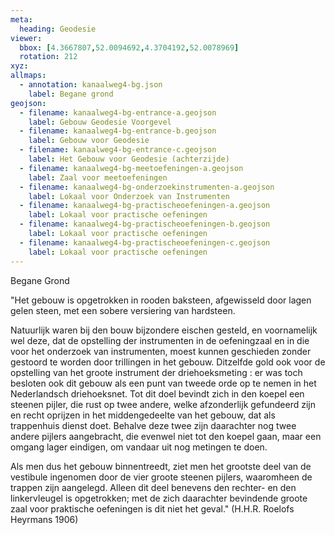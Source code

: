 ```yaml
---
meta:
  heading: Geodesie
viewer:
  bbox: [4.3667807,52.0094692,4.3704192,52.0078969]
  rotation: 212
xyz:
allmaps:
  - annotation: kanaalweg4-bg.json
    label: Begane grond
geojson:
  - filename: kanaalweg4-bg-entrance-a.geojson
    label: Gebouw Geodesie Voorgevel
  - filename: kanaalweg4-bg-entrance-b.geojson
    label: Gebouw voor Geodesie 
  - filename: kanaalweg4-bg-entrance-c.geojson
    label: Het Gebouw voor Geodesie (achterzijde)
  - filename: kanaalweg4-bg-meetoefeningen-a.geojson
    label: Zaal voor meetoefeningen
  - filename: kanaalweg4-bg-onderzoekinstrumenten-a.geojson
    label: Lokaal voor Onderzoek van Instrumenten
  - filename: kanaalweg4-bg-practischeoefeningen-a.geojson
    label: Lokaal voor practische oefeningen
  - filename: kanaalweg4-bg-practischeoefeningen-b.geojson
    label: Lokaal voor practische oefeningen
  - filename: kanaalweg4-bg-practischeoefeningen-c.geojson
    label: Lokaal voor practische oefeningen
---
```

Begane Grond

"Het gebouw is opgetrokken in rooden baksteen, afgewisseld door lagen gelen steen, met een sobere versiering van hardsteen.

Natuurlijk waren bij den bouw bijzondere eischen gesteld, en voornamelijk wel deze, dat de opstelling der instrumenten in de oefeningzaal en in die voor het onderzoek van instrumenten, moest kunnen geschieden zonder gestoord te worden door trillingen in het gebouw. Ditzelfde gold ook voor de opstelling van het groote instrument der driehoeksmeting : er was toch besloten ook dit gebouw als een punt van tweede orde op te nemen in het Nederlandsch driehoeksnet. Tot dit doel bevindt zich in den koepel een steenen pijler, die rust op twee andere, welke afzonderlijk gefundeerd zijn en recht oprijzen in het middengedeelte van het gebouw, dat als trappenhuis dienst doet. Behalve deze twee zijn daarachter nog twee andere pijlers aangebracht, die evenwel niet tot den koepel gaan, maar een omgang lager eindigen, om vandaar uit nog metingen te doen.

Als men dus het gebouw binnentreedt, ziet men het grootste deel van de vestibule ingenomen door de vier groote steenen pijlers, waaromheen de trappen zijn aangelegd. Alleen dit deel benevens den rechter- en den linkervleugel is opgetrokken; met de zich daarachter bevindende groote zaal voor praktische oefeningen is dit niet het geval." (H.H.R. Roelofs Heyrmans 1906)
